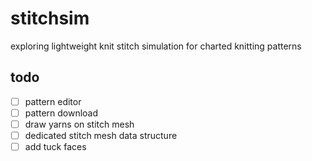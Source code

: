 # stitchsim

exploring lightweight knit stitch simulation for charted knitting patterns

## todo

- [ ] pattern editor
- [ ] pattern download
- [ ] draw yarns on stitch mesh
- [ ] dedicated stitch mesh data structure
- [ ] add tuck faces
